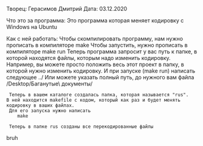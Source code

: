Творец: Герасимов Дмитрий
Дата: 03.12.2020

Что это за программа:
	Это программа которая меняет кодировку с Windows на Ubuntu

Как с ней работать:
	 Чтобы скомпилировать программу, нам нужно прописать в компиляторе
		make
	 Чтобы запустить, нужно прописать в компиляторе
		make run
	 Теперь программа запросит у вас путь к папке, в которой находятся
	файлы, которым надо изменить кодировку.
	 Например, вы можете просто положить весь этот проект в папку, в
	которой нужно изменить кодировку. И при запуске (make run) написать
	следующее
		../
	 Или можете указать полный путь, до нужного вам файла
		/Desktop/Баганутые\ документы/
	
	 Теперь в вашем каталоге создалась папка, которая называется "rus".
	В ней находится makefile с кодом, который как раз и будет менять
	кодировку в ваших файлах.
	 Для его запуска нужно написать
		make
		
	 Теперь в папке rus созданы все перекодированные файлы
	 
bruh
